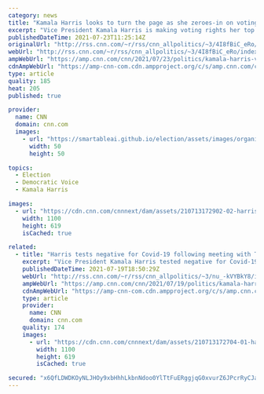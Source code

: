 ```yaml
---
category: news
title: "Kamala Harris looks to turn the page as she zeroes-in on voting rights"
excerpt: "Vice President Kamala Harris is making voting rights her top public focus, elevating a long-shot battle as she seeks to more clearly define her role and stake out high-value territory within the Biden administration.\n    \n"
publishedDateTime: 2021-07-23T11:25:14Z
originalUrl: "http://rss.cnn.com/~r/rss/cnn_allpolitics/~3/4I8fBiC_eRo/index.html"
webUrl: "http://rss.cnn.com/~r/rss/cnn_allpolitics/~3/4I8fBiC_eRo/index.html"
ampWebUrl: "https://amp.cnn.com/cnn/2021/07/23/politics/kamala-harris-voting-rights/index.html"
cdnAmpWebUrl: "https://amp-cnn-com.cdn.ampproject.org/c/s/amp.cnn.com/cnn/2021/07/23/politics/kamala-harris-voting-rights/index.html"
type: article
quality: 185
heat: 205
published: true

provider:
  name: CNN
  domain: cnn.com
  images:
    - url: "https://smartableai.github.io/election/assets/images/organizations/cnn.com-50x50.jpg"
      width: 50
      height: 50

topics:
  - Election
  - Democratic Voice
  - Kamala Harris

images:
  - url: "https://cdn.cnn.com/cnnnext/dam/assets/210713172902-02-harris-texas-democrats-0713-super-tease.jpg"
    width: 1100
    height: 619
    isCached: true

related:
  - title: "Harris tests negative for Covid-19 following meeting with Texas Democrats who tested positive"
    excerpt: "Vice President Kamala Harris tested negative for Covid-19 following a meeting with Texas state House Democrats, several of whom later tested positive, White House press secretary Jen Psaki said Monday.\n    \n"
    publishedDateTime: 2021-07-19T18:50:29Z
    webUrl: "http://rss.cnn.com/~r/rss/cnn_allpolitics/~3/nu_-kVYBkY8/index.html"
    ampWebUrl: "https://amp.cnn.com/cnn/2021/07/19/politics/kamala-harris-negative-texas-democrats/index.html"
    cdnAmpWebUrl: "https://amp-cnn-com.cdn.ampproject.org/c/s/amp.cnn.com/cnn/2021/07/19/politics/kamala-harris-negative-texas-democrats/index.html"
    type: article
    provider:
      name: CNN
      domain: cnn.com
    quality: 174
    images:
      - url: "https://cdn.cnn.com/cnnnext/dam/assets/210713172704-01-harris-texas-democrats-0713-super-tease.jpg"
        width: 1100
        height: 619
        isCached: true

secured: "x6QfLDWDKOyNLJHOy9xbHhhLkbnNdoo0YlTtFuERggjqG0xvurZ6JPcrRyCJaEzd3KQjJ2n5EEReuXox80AH/xefnghz2qCeNcXwEHuYk9Mb18sydSaNqkXcl6AxJ4a1NoeiFpwZm4NRSkGAD5h2If8xr8zBqDO3fKvpq3Ytqnm2bpn12ndturuQnLiVmsh3pSoN9jMOxo5szME2yk9JbRc+yDc7MkXvMGpnwLjbL1CyUAGBV76fzGsoJ12Vo150waoB9vVS6vllir6mFv1rnZ92hpuCz9pCNVeeGvr/WMoIKMYNQduSNJqGcIldtgjSnuuC5DdeqpP9fSJWqPr7BIcxNCz6r+FShjJuGWoLDF4=;86/nCdxU74mLwNNnd+vHsQ=="
---
```


